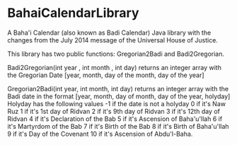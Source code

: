 # BahaiCalendarLibrary
A Baha'i Calendar (also known as Badi Calendar) Java library with the changes from the July 2014 message of the Universal House of Justice.

This library has two public functions:
Gregorian2Badi and Badi2Gregorian.

Badi2Gregorian(int year , int month , int day) returns an integer array with the Gregorian Date [year, month, day of the month, day of the year]

Gregorian2Badi(int year, int month, int day) returns an integer array with the Badi date in the format
[year, month, day of month, day of the year, holyday]
Holyday has the following values
-1 if the date is not a holyday
0 if it's Naw Ruz
1 if it's 1st day of Ridvan
2 if it's 9th day of Ridvan
3 if it's 12th day of Ridvan
4 if it's Declaration of the Bab
5 if it's Ascension of Baha\'u\'llah
6 if it's Martyrdom of the Bab
7 if it's Birth of the Bab
8 if it's Birth of Baha\'u\'llah
9 if it's Day of the Covenant
10 if it's Ascension of Abdu'l-Baha.
